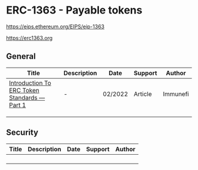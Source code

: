 # ERC-1363 -  Payable tokens

https://eips.ethereum.org/EIPS/eip-1363

https://erc1363.org

## General

| Title                                                        | Description | Date    | Support | Author   |
| ------------------------------------------------------------ | ----------- | ------- | ------- | -------- |
| [Introduction To ERC Token Standards — Part 1](https://medium.com/immunefi/how-erc-standards-work-part-1-c9795803f459) | -           | 02/2022 | Article | Immunefi |
|                                                              |             |         |         |          |
|                                                              |             |         |         |          |
|                                                              |             |         |         |          |



## Security

| Title | Description | Date | Support | Author |
| ----- | ----------- | ---- | ------- | ------ |
|       |             |      |         |        |
|       |             |      |         |        |
|       |             |      |         |        |
|       |             |      |         |        |
